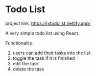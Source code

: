 # Todo List
project link: https://jxtodolist.netlify.app/

A very simple todo list using React.

Functionality:
1. users can add their tasks into the list
2. toggle the task if it is finished
3. edit the task
4. delete the task
